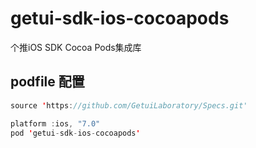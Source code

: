 # getui-sdk-ios-cocoapods
个推iOS SDK Cocoa Pods集成库

## podfile 配置
``` java
source 'https://github.com/GetuiLaboratory/Specs.git'

platform :ios, "7.0"
pod 'getui-sdk-ios-cocoapods'

```
